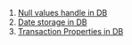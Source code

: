 1. [Null values handle in DB](https://PriyankaMD.github.io/Blogs/Null)
2. [Date storage in DB](https://PriyankaMD.github.io/Blogs/dates)
3. [Transaction Properties in DB](https://PriyankaMD.github.io/Blogs/)
